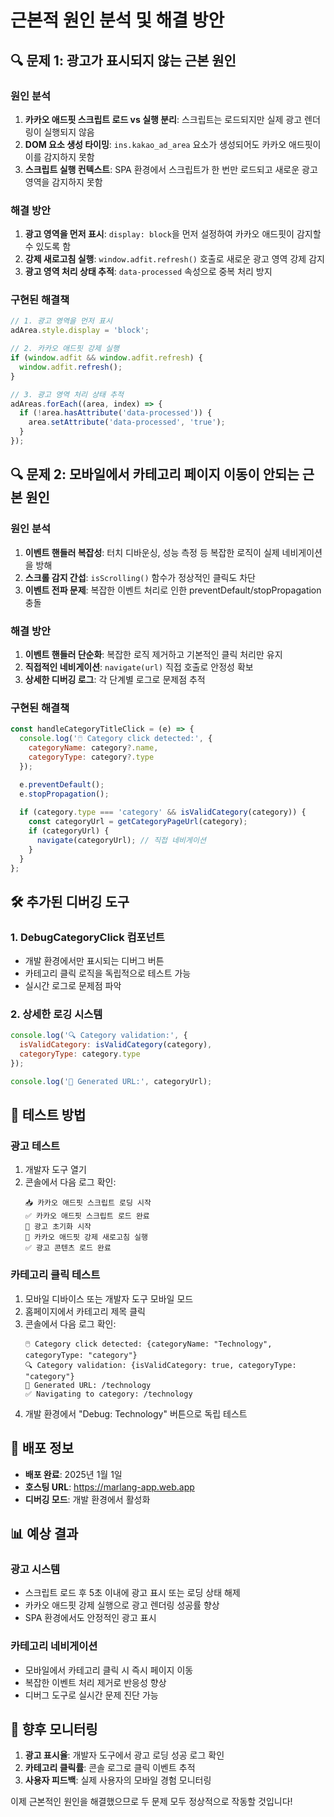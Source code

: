 # 근본적 원인 분석 및 해결 방안

## 🔍 문제 1: 광고가 표시되지 않는 근본 원인

### 원인 분석
1. **카카오 애드핏 스크립트 로드 vs 실행 분리**: 스크립트는 로드되지만 실제 광고 렌더링이 실행되지 않음
2. **DOM 요소 생성 타이밍**: `ins.kakao_ad_area` 요소가 생성되어도 카카오 애드핏이 이를 감지하지 못함
3. **스크립트 실행 컨텍스트**: SPA 환경에서 스크립트가 한 번만 로드되고 새로운 광고 영역을 감지하지 못함

### 해결 방안
1. **광고 영역을 먼저 표시**: `display: block`을 먼저 설정하여 카카오 애드핏이 감지할 수 있도록 함
2. **강제 새로고침 실행**: `window.adfit.refresh()` 호출로 새로운 광고 영역 강제 감지
3. **광고 영역 처리 상태 추적**: `data-processed` 속성으로 중복 처리 방지

### 구현된 해결책
```javascript
// 1. 광고 영역을 먼저 표시
adArea.style.display = 'block';

// 2. 카카오 애드핏 강제 실행
if (window.adfit && window.adfit.refresh) {
  window.adfit.refresh();
}

// 3. 광고 영역 처리 상태 추적
adAreas.forEach((area, index) => {
  if (!area.hasAttribute('data-processed')) {
    area.setAttribute('data-processed', 'true');
  }
});
```

## 🔍 문제 2: 모바일에서 카테고리 페이지 이동이 안되는 근본 원인

### 원인 분석
1. **이벤트 핸들러 복잡성**: 터치 디바운싱, 성능 측정 등 복잡한 로직이 실제 네비게이션을 방해
2. **스크롤 감지 간섭**: `isScrolling()` 함수가 정상적인 클릭도 차단
3. **이벤트 전파 문제**: 복잡한 이벤트 처리로 인한 preventDefault/stopPropagation 충돌

### 해결 방안
1. **이벤트 핸들러 단순화**: 복잡한 로직 제거하고 기본적인 클릭 처리만 유지
2. **직접적인 네비게이션**: `navigate(url)` 직접 호출로 안정성 확보
3. **상세한 디버깅 로그**: 각 단계별 로그로 문제점 추적

### 구현된 해결책
```javascript
const handleCategoryTitleClick = (e) => {
  console.log('🖱️ Category click detected:', {
    categoryName: category?.name,
    categoryType: category?.type
  });

  e.preventDefault();
  e.stopPropagation();
  
  if (category.type === 'category' && isValidCategory(category)) {
    const categoryUrl = getCategoryPageUrl(category);
    if (categoryUrl) {
      navigate(categoryUrl); // 직접 네비게이션
    }
  }
};
```

## 🛠️ 추가된 디버깅 도구

### 1. DebugCategoryClick 컴포넌트
- 개발 환경에서만 표시되는 디버그 버튼
- 카테고리 클릭 로직을 독립적으로 테스트 가능
- 실시간 로그로 문제점 파악

### 2. 상세한 로깅 시스템
```javascript
console.log('🔍 Category validation:', {
  isValidCategory: isValidCategory(category),
  categoryType: category.type
});

console.log('🔗 Generated URL:', categoryUrl);
```

## 🧪 테스트 방법

### 광고 테스트
1. 개발자 도구 열기
2. 콘솔에서 다음 로그 확인:
   ```
   📥 카카오 애드핏 스크립트 로딩 시작
   ✅ 카카오 애드핏 스크립트 로드 완료
   🎯 광고 초기화 시작
   🔄 카카오 애드핏 강제 새로고침 실행
   ✅ 광고 콘텐츠 로드 완료
   ```

### 카테고리 클릭 테스트
1. 모바일 디바이스 또는 개발자 도구 모바일 모드
2. 홈페이지에서 카테고리 제목 클릭
3. 콘솔에서 다음 로그 확인:
   ```
   🖱️ Category click detected: {categoryName: "Technology", categoryType: "category"}
   🔍 Category validation: {isValidCategory: true, categoryType: "category"}
   🔗 Generated URL: /technology
   ✅ Navigating to category: /technology
   ```
4. 개발 환경에서 "Debug: Technology" 버튼으로 독립 테스트

## 🚀 배포 정보

- **배포 완료**: 2025년 1월 1일
- **호스팅 URL**: https://marlang-app.web.app
- **디버깅 모드**: 개발 환경에서 활성화

## 📊 예상 결과

### 광고 시스템
- 스크립트 로드 후 5초 이내에 광고 표시 또는 로딩 상태 해제
- 카카오 애드핏 강제 실행으로 광고 렌더링 성공률 향상
- SPA 환경에서도 안정적인 광고 표시

### 카테고리 네비게이션
- 모바일에서 카테고리 클릭 시 즉시 페이지 이동
- 복잡한 이벤트 처리 제거로 반응성 향상
- 디버그 도구로 실시간 문제 진단 가능

## 🔄 향후 모니터링

1. **광고 표시율**: 개발자 도구에서 광고 로딩 성공 로그 확인
2. **카테고리 클릭률**: 콘솔 로그로 클릭 이벤트 추적
3. **사용자 피드백**: 실제 사용자의 모바일 경험 모니터링

이제 근본적인 원인을 해결했으므로 두 문제 모두 정상적으로 작동할 것입니다!